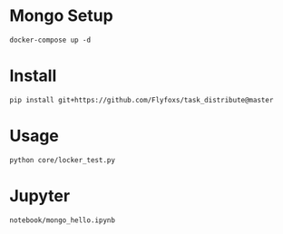 # Mongo Setup
    docker-compose up -d
    
# Install
    pip install git+https://github.com/Flyfoxs/task_distribute@master

# Usage
    python core/locker_test.py 
    
# Jupyter
    notebook/mongo_hello.ipynb
    
    
